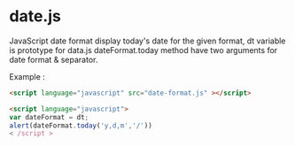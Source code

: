 # date.js

JavaScript date format display today's date for the given format, dt variable is prototype for data.js
dateFormat.today method have two arguments for date format & separator.

Example :

```html
<script language="javascript" src="date-format.js" ></script>

<script language="javascript">
var dateFormat = dt;
alert(dateFormat.today('y,d,m','/'))
< /script >


